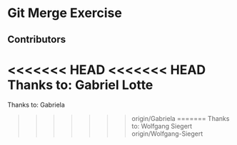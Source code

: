 # Git Merge Exercise

## Contributors

<<<<<<< HEAD
<<<<<<< HEAD
Thanks to: Gabriel Lotte
=======
Thanks to: Gabriela
>>>>>>> origin/Gabriela
=======
Thanks to: Wolfgang Siegert
>>>>>>> origin/Wolfgang-Siegert
